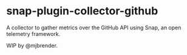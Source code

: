 # snap-plugin-collector-github
A collector to gather metrics over the GitHub API using Snap, an open telemetry framework.

WIP by @mjbrender. 
